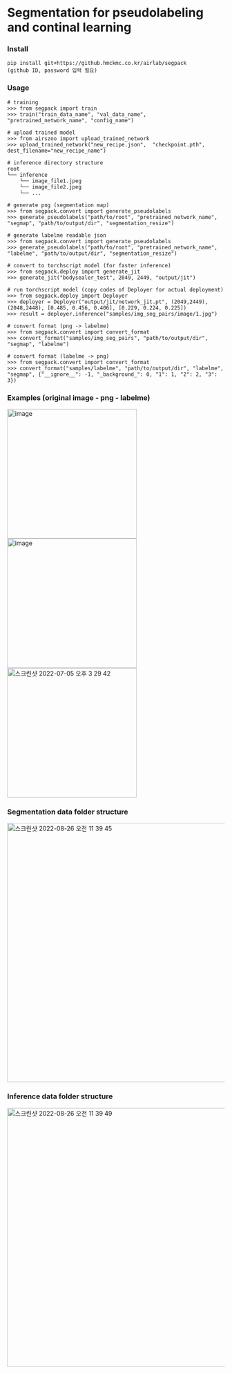 # Segmentation for pseudolabeling and continal learning

### Install
``` 
pip install git+https://github.hmckmc.co.kr/airlab/segpack
(github ID, password 입력 필요)
```

### Usage
``` 
# training
>>> from segpack import train
>>> train("train_data_name", "val_data_name", "pretrained_network_name", "config_name")

# upload trained model
>>> from airszoo import upload_trained_network
>>> upload_trained_network("new_recipe.json",  "checkpoint.pth", dest_filename="new_recipe_name")

# inference directory structure
root
└── inference
    └── image_file1.jpeg
    └── image_file2.jpeg
    └── ...

# generate png (segmentation map)
>>> from segpack.convert import generate_pseudolabels
>>> generate_pseudolabels("path/to/root", "pretrained_network_name", "segmap", "path/to/output/dir", "segmentation_resize")

# generate labelme readable json
>>> from segpack.convert import generate_pseudolabels
>>> generate_pseudolabels("path/to/root", "pretrained_network_name", "labelme", "path/to/output/dir", "segmentation_resize")

# convert to torchscript model (for faster inference)
>>> from segpack.deploy import generate_jit
>>> generate_jit("bodysealer_test", 2049, 2449, "output/jit")

# run torchscript model (copy codes of Deployer for actual deployment)
>>> from segpack.deploy import Deployer
>>> deployer = Deployer("output/jit/network_jit.pt", (2049,2449), (2048,2448), [0.485, 0.456, 0.406], [0.229, 0.224, 0.225])
>>> result = deployer.inference("samples/img_seg_pairs/image/1.jpg")

# convert format (png -> labelme)
>>> from segpack.convert import convert_format
>>> convert_format("samples/img_seg_pairs", "path/to/output/dir", "segmap", "labelme")

# convert format (labelme -> png)
>>> from segpack.convert import convert_format
>>> convert_format("samples/labelme", "path/to/output/dir", "labelme", "segmap", {"__ignore__": -1, "_background_": 0, "1": 1, "2": 2, "3": 3})
```

### Examples (original image - png - labelme)
<img width="300" alt="image" src="https://user-images.githubusercontent.com/8290383/186805557-2225fb03-2674-49ba-a473-ff581ac8fce7.jpeg"> <img width="300" alt="image" src="https://user-images.githubusercontent.com/8290383/186805606-616c6698-1f2d-440d-a500-aa8641180fdc.png">
<img width="300" alt="스크린샷 2022-07-05 오후 3 29 42" src="https://user-images.githubusercontent.com/8290383/186805624-8b093902-d85a-4fe9-a300-d894dab1eea4.png">

### Segmentation data folder structure 
<img width="600" alt="스크린샷 2022-08-26 오전 11 39 45" src="https://user-images.githubusercontent.com/8290383/186805750-8f5bf975-48ba-43b8-90a5-6a09fe0873f4.png">

### Inference data folder structure 
<img width="600" alt="스크린샷 2022-08-26 오전 11 39 49" src="https://user-images.githubusercontent.com/8290383/186805790-97571085-79ad-4557-997f-7a68b2a7b302.png">

